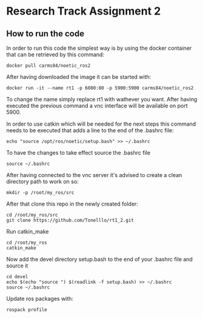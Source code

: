 # Research Track Assignment 2
## How to run the code
In order to run this code the simplest way is by using the docker container that can be retrieved by this command:
```
docker pull carms84/noetic_ros2
```
After having downloaded the image it can be started with:
```
docker run -it --name rt1 -p 6080:80 -p 5900:5900 carms84/noetic_ros2
```
To change the name simply replace rt1 with wathever you want.
After having executed the previous command a vnc interface will be available on port 5900.

In order to use catkin which will be needed for the next steps this command needs to be executed that adds a line to the end of the .bashrc file:
```
echo "source /opt/ros/noetic/setup.bash" >> ~/.bashrc
```
To have the changes to take effect source the .bashrc file
```
source ~/.bashrc
```
After having connected to the vnc server it's advised to create a clean directory path to work on so:
```
mkdir -p /root/my_ros/src
```
After that clone this repo in the newly created folder:
```
cd /root/my_ros/src
git clone https://github.com/Tonelllo/rt1_2.git
```
Run catkin_make
```
cd /root/my_ros
catkin_make
```
Now add the devel directory setup.bash to the end of your .bashrc file and source it
```
cd devel
echo $(echo "source ") $(readlink -f setup.bash) >> ~/.bashrc
source ~/.bashrc
```
Update ros packages with:
```
rospack profile
```
